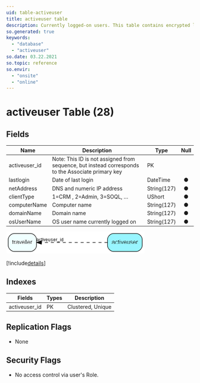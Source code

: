 ```yaml
---
uid: table-activeuser
title: activeuser table
description: Currently logged-on users. This table contains encrypted license information.  Changing it may disable login for all users and require intervention by SuperOffice support. Recommended use - for determining who is logged on, at what location, etc.
so.generated: true
keywords:
  - "database"
  - "activeuser"
so.date: 03.22.2021
so.topic: reference
so.envir:
  - "onsite"
  - "online"
---
```


# activeuser Table (28)

## Fields

| Name | Description | Type | Null |
|------|-------------|------|:----:|
|activeuser\_id|Note: This ID is not assigned from sequence, but instead corresponds to the Associate primary key|PK| |
|lastlogin|Date of last login|DateTime|&#x25CF;|
|netAddress|DNS and numeric IP address|String(127)|&#x25CF;|
|clientType|1=CRM , 2=Admin, 3=SOQL, …|UShort|&#x25CF;|
|computerName|Computer name|String(127)|&#x25CF;|
|domainName|Domain name|String(127)|&#x25CF;|
|osUserName|OS user name currently logged on|String(127)|&#x25CF;|


![activeuser table relationship diagram](./media/activeuser.png)

[!include[details](./includes/activeuser.md)]

## Indexes

| Fields | Types | Description |
|--------|-------|-------------|
|activeuser\_id |PK |Clustered, Unique |

## Replication Flags

* None

## Security Flags

* No access control via user's Role.

